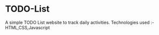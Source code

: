 # TODO-List
A simple TODO List website to track daily activities.
Technologies used :- HTML,CSS,Javascript
